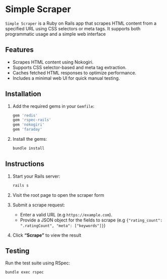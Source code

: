 # Simple Scraper

`Simple Scraper` is a Ruby on Rails app that scrapes HTML content from a specified URL using CSS selectors or meta tags. It supports both programmatic usage and a simple web interface

## Features

- Scrapes HTML content using Nokogiri.
- Supports CSS selector-based and meta tag extraction.
- Caches fetched HTML responses to optimize performance.
- Includes a minimal web UI for quick manual testing.

## Installation

1. Add the required gems in your `Gemfile`:

    ```ruby
    gem 'redis'
    gem 'rspec-rails'
    gem 'nokogiri'
    gem 'faraday'
    ```

2. Install the gems:

    ```bash
    bundle install
    ```

## Instructions

1. Start your Rails server:

    ```bash
    rails s
    ```

2. Visit the root page to open the scraper form
3. Submit a scrape request:
   - Enter a valid URL (e.g `https://example.com`).
   - Provide a JSON object for the fields to scrape (e.g `{"rating_count": ".ratingCount", "meta": ["keywords"]}`)
4. Click **“Scrape”** to view the result

## Testing

Run the test suite using RSpec:

```bash
bundle exec rspec
```
